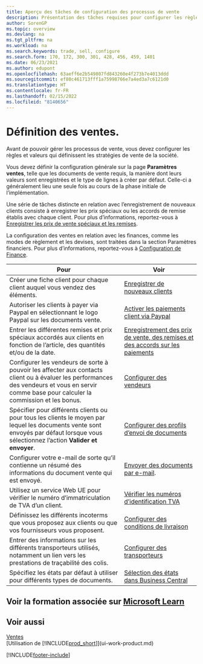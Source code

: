 ```yaml
---
title: Aperçu des tâches de configuration des processus de vente
description: Présentation des tâches requises pour configurer les règles et les valeurs qui définissent vos politiques et processus de vente, y compris la configuration générale et la configuration des ventes liées aux finances.
author: SorenGP
ms.topic: overview
ms.devlang: na
ms.tgt_pltfrm: na
ms.workload: na
ms.search.keywords: trade, sell, configure
ms.search.form: 170, 172, 300, 301, 428, 456, 459, 1401
ms.date: 06/23/2021
ms.author: edupont
ms.openlocfilehash: 63aeff6e2b549807fd843260e4f273b7e4013ddd
ms.sourcegitcommit: ef80c461713fff1a75998766e7a4ed3a7c6121d0
ms.translationtype: HT
ms.contentlocale: fr-FR
ms.lasthandoff: 02/15/2022
ms.locfileid: "8140656"
---
```

# <a name="setting-up-sales"></a>Définition des ventes.
Avant de pouvoir gérer les processus de vente, vous devez configurer les règles et valeurs qui définissent les stratégies de vente de la société.

Vous devez définir la configuration générale sur la page **Paramètres ventes**, telle que les documents de vente requis, la manière dont leurs valeurs sont enregistrées et le type de lignes à créer par défaut. Celle-ci a généralement lieu une seule fois au cours de la phase initiale de l’implémentation.

Une série de tâches distincte en relation avec l’enregistrement de nouveaux clients consiste à enregistrer les prix spéciaux ou les accords de remise établis avec chaque client. Pour plus d’informations, reportez-vous à [Enregistrer les prix de vente spéciaux et les remises](sales-how-record-sales-price-discount-payment-agreements.md).

La configuration des ventes en relation avec les finances, comme les modes de règlement et les devises, sont traitées dans la section Paramètres financiers. Pour plus d’informations, reportez-vous à [Configuration de Finance](finance-setup-finance.md).

| Pour | Voir |
| --- | --- |
| Créer une fiche client pour chaque client auquel vous vendez des éléments. |[Enregistrer de nouveaux clients](sales-how-register-new-customers.md) |
| Autoriser les clients à payer via Paypal en sélectionnant le logo Paypal sur les documents vente. |[Activer les paiements client via Paypal](sales-how-enable-payment-service-extensions.md) |
| Entrer les différentes remises et prix spéciaux accordés aux clients en fonction de l’article, des quantités et/ou de la date. |[Enregistrement des prix de vente, des remises et des accords sur les paiements](sales-how-record-sales-price-discount-payment-agreements.md) |
| Configurer les vendeurs de sorte à pouvoir les affecter aux contacts client ou à évaluer les performances des vendeurs et vous en servir comme base pour calculer la commission et les bonus. |[Configurer des vendeurs](sales-how-setup-salespeople.md) |
| Spécifier pour différents clients ou pour tous les clients le moyen par lequel les documents vente sont envoyés par défaut lorsque vous sélectionnez l’action **Valider et envoyer**. |[Configurer des profils d’envoi de documents](sales-how-setup-document-send-profiles.md) |
| Configurer votre e-mail de sorte qu’il contienne un résumé des informations du document vente qui est envoyé. |[Envoyer des documents par e-mail](ui-how-send-documents-email.md). |
|Utilisez un service Web UE pour vérifier le numéro d’immatriculation de TVA d’un client.|[Vérifier les numéros d’identification TVA](finance-setup-vat.md)|
|Définissez les différents incoterms que vous proposez aux clients ou que vos fournisseurs vous proposent.|[Configurer des conditions de livraison](sales-how-set-up-shipment-methods.md)|
|Entrer des informations sur les différents transporteurs utilisés, notamment un lien vers les prestations de traçabilité des colis.|[Configurer des transporteurs](sales-how-to-set-up-shipping-agents.md)|
|Spécifiez les états par défaut à utiliser pour différents types de documents.|[Sélection des états dans Business Central](across-report-selections.md)|

## <a name="see-related-training-at-microsoft-learn"></a>Voir la formation associée sur [Microsoft Learn](/learn/paths/trade-get-started-dynamics-365-business-central/)

## <a name="see-also"></a>Voir aussi
[Ventes](sales-manage-sales.md)  
[Utilisation de [!INCLUDE[prod_short](includes/prod_short.md)]](ui-work-product.md)


[!INCLUDE[footer-include](includes/footer-banner.md)]